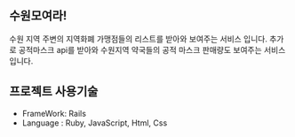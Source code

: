 ## 수원모여라!
수원 지역 주변의 지역화폐 가맹점들의 리스트를 받아와 보여주는 서비스 입니다.
추가로 공적마스크 api를 받아와 수원지역 약국들의 공적 마스크 판매량도 보여주는 서비스입니다.

## 프로젝트 사용기술
+ FrameWork: Rails
+ Language : Ruby, JavaScript, Html, Css
